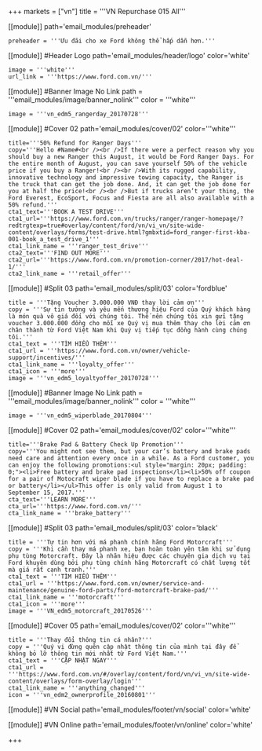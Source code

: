 +++
markets = ["vn"]
title = '''VN Repurchase 015 All'''

[[module]]
path='email_modules/preheader'

	preheader = '''Ưu đãi cho xe Ford không thể hấp dẫn hơn.'''

[[module]] #Header Logo
path='email_modules/header/logo'
color='white'

	image = '''white'''
	url_link = '''https://www.ford.com.vn/'''

 [[module]] #Banner Image No Link
path = '''email_modules/image/banner_nolink'''
color = '''white'''

	image = '''vn_edm5_rangerday_20170728''' 

[[module]] #Cover 02
path='email_modules/cover/02'
color='''white'''

	
	title='''50% Refund for Ranger Days'''
	copy='''Hello #Name#<br /><br />If there were a perfect reason why you should buy a new Ranger this August, it would be Ford Ranger Days. For the entire month of August, you can save yourself 50% of the vehicle price if you buy a Ranger!<br /><br />With its rugged capability, innovative technology and impressive towing capacity, the Ranger is the truck that can get the job done. And, it can get the job done for you at half the price!<br /><br />But if trucks aren’t your thing, the Ford Everest, EcoSport, Focus and Fiesta are all also available with a 50% refund.'''
	cta1_text='''BOOK A TEST DRIVE'''
	cta1_url='''https://www.ford.com.vn/trucks/ranger/ranger-homepage/?redtrgtexp=true#overlay/content/ford/vn/vi_vn/site-wide-content/overlays/forms/test-drive.html?gmbxtid=ford_ranger-first-kba-001-book_a_test_drive_1'''
	cta1_link_name = '''ranger_test_drive'''
	cta2_text='''FIND OUT MORE'''
	cta2_url='''https://www.ford.com.vn/promotion-corner/2017/hot-deal-1/'''
	cta2_link_name = '''retail_offer'''

[[module]] #Split 03
path='email_modules/split/03'
color='fordblue'

	title = '''Tặng Voucher 3.000.000 VNĐ thay lời cảm ơn'''
	copy = '''Sự tin tưởng và yêu mến thương hiệu Ford của Quý khách hàng là món quà vô giá đối với chúng tôi. Thế nên chúng tôi xin gửi tặng voucher 3.000.000 đồng cho mỗi xe Quý vị mua thêm thay cho lời cảm ơn chân thành từ Ford Việt Nam khi Quý vị tiếp tục đồng hành cùng chúng tôi.'''
	cta1_text = '''TÌM HIỂU THÊM'''
	cta1_url = '''https://www.ford.com.vn/owner/vehicle-support/incentives/'''
	cta1_link_name = '''loyalty_offer'''
	cta1_icon = '''more'''
	image = '''vn_edm5_loyaltyoffer_20170728'''

[[module]] #Banner Image No Link
path = '''email_modules/image/banner_nolink'''
color = '''white'''

	image = '''vn_edm5_wiperblade_20170804''' 

[[module]] #Cover 02
path='email_modules/cover/02'
color='''white'''

	
	title='''Brake Pad & Battery Check Up Promotion'''
	copy='''You might not see them, but your car’s battery and brake pads need care and attention every once in a while. As a Ford customer, you can enjoy the following promotions:<ul style="margin: 20px; padding: 0;"><li>Free battery and brake pad inspections</li><li>50% off coupon for a pair of Motocraft wiper blade if you have to replace a brake pad or battery</li></ul>This offer is only valid from August 1 to September 15, 2017.'''
	cta_text='''LEARN MORE'''
	cta_url='''https://www.ford.com.vn/'''
	cta_link_name = '''brake_battery'''
    
[[module]] #Split 03
path='email_modules/split/03'
color='black'

	title = '''Tự tin hơn với má phanh chính hãng Ford Motorcraft'''
	copy = '''Khi cần thay má phanh xe, bạn hoàn toàn yên tâm khi sử dụng phụ tùng Motorcraft. Đây là nhãn hiệu được các chuyên gia dịch vụ tại Ford khuyên dùng bởi phụ tùng chính hãng Motorcraft có chất lượng tốt mà giá rất cạnh tranh.'''
	cta1_text = '''TÌM HIỂU THÊM'''
	cta1_url = '''https://www.ford.com.vn/owner/service-and-maintenance/genuine-ford-parts/ford-motorcraft-brake-pad/'''
	cta1_link_name = '''motorcraft'''
	cta1_icon = '''more'''
	image = '''VN_edm5_motorcraft_20170526'''

[[module]] #Cover 05
path='email_modules/cover/02'
color='''white'''

	title = '''Thay đổi thông tin cá nhân?'''
	copy = '''Quý vị đừng quên cập nhật thông tin của mình tại đây để không bỏ lỡ thông tin mới nhất từ Ford Việt Nam.'''
	cta1_text = '''CẬP NHẬT NGAY'''
	cta1_url = '''https://www.ford.com.vn/#/overlay/content/ford/vn/vi_vn/site-wide-content/overlays/form-overlay/login'''
	cta1_link_name = '''anything_changed'''
	icon = '''vn_edm2_ownerprofile_20160801'''

[[module]] #VN Social
path='email_modules/footer/vn/social'
color='white'


[[module]] #VN Online
path='email_modules/footer/vn/online'
color='white'


+++